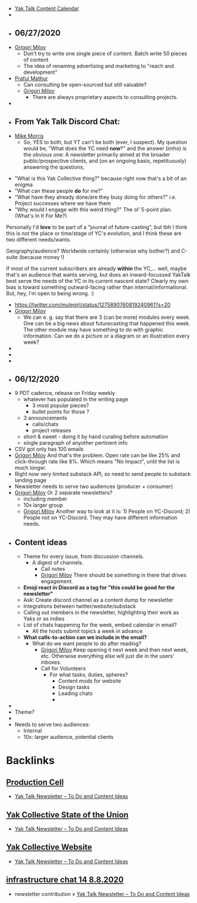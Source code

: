 - [Yak Talk Content Calendar](<Yak Talk Content Calendar.md>)
- 
- ## 06/27/2020
- [Grigori Milov](<Grigori Milov.md>)
    - Don't try to write one single piece of content. Batch write 50 pieces of content
    - The idea of renaming advertising and marketing to "reach and development"
- [Praful Mathur](<Praful Mathur.md>)
    - Can consulting be open-sourced but still valuable?
    - [Grigori Milov](<Grigori Milov.md>)
        - There are always proprietary aspects to consulting projects.
- 
- ## From Yak Talk Discord Chat:
- [Mike Morris](<Mike Morris.md>)
    - So, YES to both, but YT can't be both (ever, I suspect). My question would be, "What does the YC need __now__?" and the answer (imho) is the obvious one: A newsletter primarily aimed at the broader public/prospective clients, and (on an ongoing basis, repetituously) answering the questions, 
* "What is this Yak Collective thing?" because right now that's a bit of an enigma
* "What can these people **do** for me?"
* "What have they already done/are they busy doing for others?" i.e. Project successes where we have them
* "Why would I engage with this weird thing?" The ol' 5-point plan. (What's In It For Me?)

Personally I'd __love__ to be part of a "journal of future-casting", but tbh I think this is not the place or time/stage of YC's evolution, and I think these are two different needs/wants.

Geography/audience? Worldwide certainly (otherwise why bother?) and C-suite (because money !)

If most of the current subscribers are already __within__ the YC,... well, maybe that's an audience that wants serving, but does an inward-focussed YakTalk best serve the needs of the YC in its current nascent state? Clearly my own bias is toward something outward-facing rather than internal/informational. But, hey, I'm open to being wrong. :)
- https://twitter.com/mulegirl/status/1275890760819240961?s=20
- [Grigori Milov](<Grigori Milov.md>)
    - We can e. g. say that there are 3 (can be more) modules every week. 
One can be a big news about futurecasting that happened this week. 
The other module may have something to do with graphic information. Can we do a picture or a diagram or an illustration every week?
- 
- 
- 
- ## 06/12/2020
- 9 PDT cadence, release on Friday weekly 
    - whatever has populated in the writing page 
        - 3 most popular pieces? 
        - bullet points for those ? 
    - 3 announcements
        - calls/chats 
        - project releases
    - short & sweet - doing it by hand curating before automation 
    - single paragraph of anyother pertinent info 
- CSV got only has 100 emails 
- [Grigori Milov](<Grigori Milov.md>) And that's the problem. Open rate can be like 25% and click-through rate like 8%. Which means "No Impact", until the list is much longer.
- Right now very limited substack API, so need to send people to substack landing page 
- Newsletter needs to serve two audiences (producer + consumer) 
- [Grigori Milov](<Grigori Milov.md>) Or 2 separate newsletters?
    - including member
    - 10x larger group
    - [Grigori Milov](<Grigori Milov.md>) Another way to look at it is: 1) People on YC-Discord; 2) People not on YC-Discord. They may have different information needs. 
- ## Content ideas
    - Theme for every issue, from discussion channels.
        - A digest of channels.
            - Call notes
            - [Grigori Milov](<Grigori Milov.md>) There should be something in there that drives engagement.
    - **Emoji react in Discord as a tag for "this could be good for the newsletter"**
    - Ask: Create discord channel as a content dump for newsletter 
    - Integrations between twitter/website/substack
    - Calling out members in the newsletter, highlighting their work as Yaks or as indies
    - List of chats happening for the week, embed calendar in email?
        - All the hosts submit topics a week in advance
    - **What calls-to-action can we include in the email?**
        - What do we want people to do after reading?
            - [Grigori Milov](<Grigori Milov.md>) Keep opening it next week and then next week, etc. Otherwise everything else will just die in the users' inboxes.
            - Call for Volunteers
                - For what tasks, duties, spheres?
                    - Content mods for website
                    - Design tasks
                    - Leading chats
                    - 
- 
- Theme? 
- 
- Needs to serve two audiences:
    - Internal
    - 10x: larger audience, potential clients

# Backlinks
## [Production Cell](<Production Cell.md>)
- [Yak Talk Newsletter – To Do and Content Ideas](<Yak Talk Newsletter – To Do and Content Ideas.md>)

## [Yak Collective State of the Union](<Yak Collective State of the Union.md>)
- [Yak Talk Newsletter – To Do and Content Ideas](<Yak Talk Newsletter – To Do and Content Ideas.md>)

## [Yak Collective Website](<Yak Collective Website.md>)
- [Yak Talk Newsletter – To Do and Content Ideas](<Yak Talk Newsletter – To Do and Content Ideas.md>)

## [infrastructure chat 14 8.8.2020](<infrastructure chat 14 8.8.2020.md>)
- newsletter contribution » [Yak Talk Newsletter – To Do and Content Ideas](<Yak Talk Newsletter – To Do and Content Ideas.md>)


